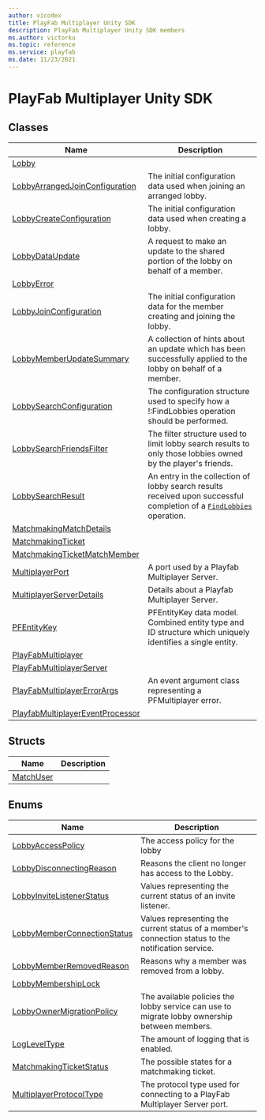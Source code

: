 ```yaml
---
author: vicodex
title: PlayFab Multiplayer Unity SDK
description: PlayFab Multiplayer Unity SDK members
ms.author: victorku
ms.topic: reference
ms.service: playfab
ms.date: 11/23/2021
---
```


# PlayFab Multiplayer Unity SDK
 

## Classes

| Name |  Description  |
| --- | --- |
| [Lobby](./PlayFab.Multiplayer/Lobby.md) |  |
| [LobbyArrangedJoinConfiguration](./PlayFab.Multiplayer/LobbyArrangedJoinConfiguration.md) | The initial configuration data used when joining an arranged lobby. |
| [LobbyCreateConfiguration](./PlayFab.Multiplayer/LobbyCreateConfiguration.md) | The initial configuration data used when creating a lobby. |
| [LobbyDataUpdate](./PlayFab.Multiplayer/LobbyDataUpdate.md) | A request to make an update to the shared portion of the lobby on behalf of a member. |
| [LobbyError](./PlayFab.Multiplayer/LobbyError.md) |  |
| [LobbyJoinConfiguration](./PlayFab.Multiplayer/LobbyJoinConfiguration.md) | The initial configuration data for the member creating and joining the lobby. |
| [LobbyMemberUpdateSummary](./PlayFab.Multiplayer/LobbyMemberUpdateSummary.md) | A collection of hints about an update which has been successfully applied to the lobby on behalf of a member. |
| [LobbySearchConfiguration](./PlayFab.Multiplayer/LobbySearchConfiguration.md) | The configuration structure used to specify how a !:FindLobbies operation should be performed. |
| [LobbySearchFriendsFilter](./PlayFab.Multiplayer/LobbySearchFriendsFilter.md) | The filter structure used to limit lobby search results to only those lobbies owned by the player's friends. |
| [LobbySearchResult](./PlayFab.Multiplayer/LobbySearchResult.md) | An entry in the collection of lobby search results received upon successful completion of a [`FindLobbies`](./PlayFab.Multiplayer/PlayFabMultiplayer/FindLobbies.md) operation. |
| [MatchmakingMatchDetails](./PlayFab.Multiplayer/MatchmakingMatchDetails.md) |  |
| [MatchmakingTicket](./PlayFab.Multiplayer/MatchmakingTicket.md) |  |
| [MatchmakingTicketMatchMember](./PlayFab.Multiplayer/MatchmakingTicketMatchMember.md) |  |
| [MultiplayerPort](./PlayFab.Multiplayer/MultiplayerPort.md) | A port used by a Playfab Multiplayer Server. |
| [MultiplayerServerDetails](./PlayFab.Multiplayer/MultiplayerServerDetails.md) | Details about a Playfab Multiplayer Server. |
| [PFEntityKey](./PlayFab.Multiplayer/PFEntityKey.md) | PFEntityKey data model. Combined entity type and ID structure which uniquely identifies a single entity. |
| [PlayFabMultiplayer](./PlayFab.Multiplayer/PlayFabMultiplayer.md) |  |
| [PlayFabMultiplayerServer](./PlayFab.Multiplayer/PlayFabMultiplayerServer.md) |  |
| [PlayFabMultiplayerErrorArgs](./PlayFab.Multiplayer/PlayFabMultiplayerErrorArgs.md) | An event argument class representing a PFMultiplayer error. |
| [PlayfabMultiplayerEventProcessor](./PlayFab.Multiplayer/PlayfabMultiplayerEventProcessor.md) |  |

## Structs

| Name |  Description  |
| --- | --- |
| [MatchUser](./PlayFab.Multiplayer/MatchUser.md) |  |

## Enums

| Name |  Description  |
| --- | --- |
| [LobbyAccessPolicy](./PlayFab.Multiplayer/LobbyAccessPolicy.md) | The access policy for the lobby |
| [LobbyDisconnectingReason](./PlayFab.Multiplayer/LobbyDisconnectingReason.md) | Reasons the client no longer has access to the Lobby. |
| [LobbyInviteListenerStatus](./PlayFab.Multiplayer/LobbyInviteListenerStatus.md) | Values representing the current status of an invite listener. |
| [LobbyMemberConnectionStatus](./PlayFab.Multiplayer/LobbyMemberConnectionStatus.md) | Values representing the current status of a member's connection status to the notification service. |
| [LobbyMemberRemovedReason](./PlayFab.Multiplayer/LobbyMemberRemovedReason.md) | Reasons why a member was removed from a lobby. |
| [LobbyMembershipLock](./PlayFab.Multiplayer/LobbyMembershipLock.md) |  |
| [LobbyOwnerMigrationPolicy](./PlayFab.Multiplayer/LobbyOwnerMigrationPolicy.md) | The available policies the lobby service can use to migrate lobby ownership between members. |
| [LogLevelType](./PlayFab.Multiplayer/LogLevelType.md) | The amount of logging that is enabled. |
| [MatchmakingTicketStatus](./PlayFab.Multiplayer/MatchmakingTicketStatus.md) | The possible states for a matchmaking ticket. |
| [MultiplayerProtocolType](./PlayFab.Multiplayer/MultiplayerProtocolType.md) | The protocol type used for connecting to a PlayFab Multiplayer Server port. |
